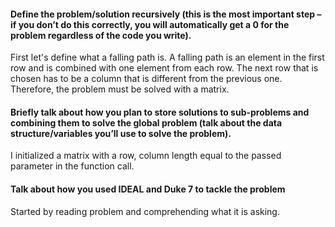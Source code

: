 #### Define the problem/solution recursively (this is the most important step – if you don’t do this correctly, you will automatically get a 0 for the problem regardless of the code you write).

First let's define what a falling path is. A falling path is an element in the first row and is combined with one element from each row. 
The next row that is chosen has to be a column that is different from the previous one. 
Therefore, the problem must be solved with a matrix. 

#### Briefly talk about how you plan to store solutions to sub-problems and combining them to solve the global problem (talk about the data structure/variables you’ll use to solve the problem).

I initialized a matrix with a row, column length equal to the passed parameter in the function call. 

#### Talk about how you used IDEAL and Duke 7 to tackle the problem

Started by reading problem and comprehending what it is asking.  

